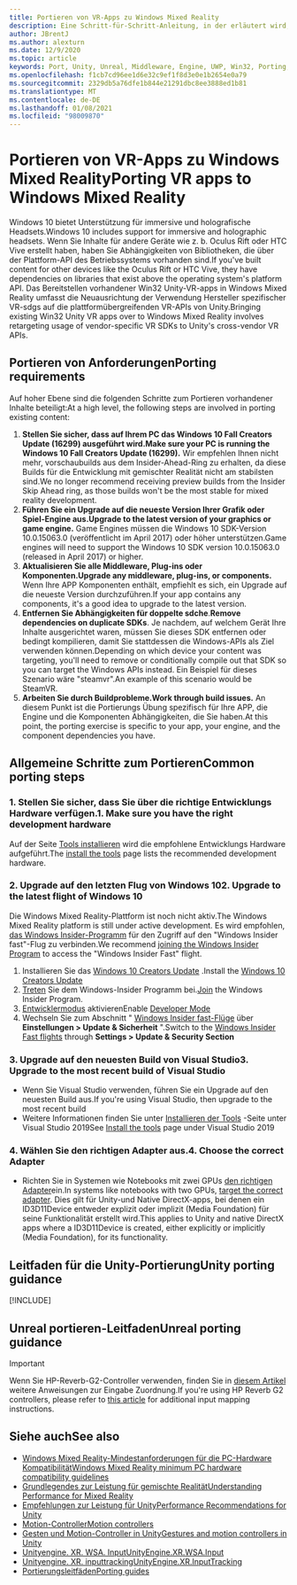 ```yaml
---
title: Portieren von VR-Apps zu Windows Mixed Reality
description: Eine Schritt-für-Schritt-Anleitung, in der erläutert wird, wie Sie eine vorhandene immersive Anwendung in Windows Mixed Reality portieren.
author: JBrentJ
ms.author: alexturn
ms.date: 12/9/2020
ms.topic: article
keywords: Port, Unity, Unreal, Middleware, Engine, UWP, Win32, Porting, hololens 1. gen, Mixed Reality-Headset, Windows Mixed Reality-Headset, Migration, Windows 10, Eingabe Zuordnung,
ms.openlocfilehash: f1cb7cd96ee1d6e32c9ef1f8d3e0e1b2654e0a79
ms.sourcegitcommit: 2329db5a76dfe1b844e21291dbc8ee3888ed1b81
ms.translationtype: MT
ms.contentlocale: de-DE
ms.lasthandoff: 01/08/2021
ms.locfileid: "98009870"
---
```

# <a name="porting-vr-apps-to-windows-mixed-reality"></a><span data-ttu-id="2e9c2-104">Portieren von VR-Apps zu Windows Mixed Reality</span><span class="sxs-lookup"><span data-stu-id="2e9c2-104">Porting VR apps to Windows Mixed Reality</span></span>

<span data-ttu-id="2e9c2-105">Windows 10 bietet Unterstützung für immersive und holografische Headsets.</span><span class="sxs-lookup"><span data-stu-id="2e9c2-105">Windows 10 includes support for immersive and holographic headsets.</span></span> <span data-ttu-id="2e9c2-106">Wenn Sie Inhalte für andere Geräte wie z. b. Oculus Rift oder HTC Vive erstellt haben, haben Sie Abhängigkeiten von Bibliotheken, die über der Plattform-API des Betriebssystems vorhanden sind.</span><span class="sxs-lookup"><span data-stu-id="2e9c2-106">If you've built content for other devices like the Oculus Rift or HTC Vive, they have dependencies on libraries that exist above the operating system's platform API.</span></span> <span data-ttu-id="2e9c2-107">Das Bereitstellen vorhandener Win32 Unity-VR-apps in Windows Mixed Reality umfasst die Neuausrichtung der Verwendung Hersteller spezifischer VR-sdgs auf die plattformübergreifenden VR-APIs von Unity.</span><span class="sxs-lookup"><span data-stu-id="2e9c2-107">Bringing existing Win32 Unity VR apps over to Windows Mixed Reality involves retargeting usage of vendor-specific VR SDKs to Unity's cross-vendor VR APIs.</span></span>

## <a name="porting-requirements"></a><span data-ttu-id="2e9c2-108">Portieren von Anforderungen</span><span class="sxs-lookup"><span data-stu-id="2e9c2-108">Porting requirements</span></span>

<span data-ttu-id="2e9c2-109">Auf hoher Ebene sind die folgenden Schritte zum Portieren vorhandener Inhalte beteiligt:</span><span class="sxs-lookup"><span data-stu-id="2e9c2-109">At a high level, the following steps are involved in porting existing content:</span></span>
1. <span data-ttu-id="2e9c2-110">**Stellen Sie sicher, dass auf Ihrem PC das Windows 10 Fall Creators Update (16299) ausgeführt wird.**</span><span class="sxs-lookup"><span data-stu-id="2e9c2-110">**Make sure your PC is running the Windows 10 Fall Creators Update (16299).**</span></span> <span data-ttu-id="2e9c2-111">Wir empfehlen Ihnen nicht mehr, vorschaubuilds aus dem Insider-Ahead-Ring zu erhalten, da diese Builds für die Entwicklung mit gemischter Realität nicht am stabilsten sind.</span><span class="sxs-lookup"><span data-stu-id="2e9c2-111">We no longer recommend receiving preview builds from the Insider Skip Ahead ring, as those builds won't be the most stable for mixed reality development.</span></span>
2. <span data-ttu-id="2e9c2-112">**Führen Sie ein Upgrade auf die neueste Version Ihrer Grafik oder Spiel-Engine aus.**</span><span class="sxs-lookup"><span data-stu-id="2e9c2-112">**Upgrade to the latest version of your graphics or game engine.**</span></span> <span data-ttu-id="2e9c2-113">Game Engines müssen die Windows 10 SDK-Version 10.0.15063.0 (veröffentlicht im April 2017) oder höher unterstützen.</span><span class="sxs-lookup"><span data-stu-id="2e9c2-113">Game engines will need to support the Windows 10 SDK version 10.0.15063.0 (released in April 2017) or higher.</span></span>
3. <span data-ttu-id="2e9c2-114">**Aktualisieren Sie alle Middleware, Plug-ins oder Komponenten.**</span><span class="sxs-lookup"><span data-stu-id="2e9c2-114">**Upgrade any middleware, plug-ins, or components.**</span></span> <span data-ttu-id="2e9c2-115">Wenn Ihre APP Komponenten enthält, empfiehlt es sich, ein Upgrade auf die neueste Version durchzuführen.</span><span class="sxs-lookup"><span data-stu-id="2e9c2-115">If your app contains any components, it's a good idea to upgrade to the latest version.</span></span>
4. <span data-ttu-id="2e9c2-116">**Entfernen Sie Abhängigkeiten für doppelte sdche**.</span><span class="sxs-lookup"><span data-stu-id="2e9c2-116">**Remove dependencies on duplicate SDKs**.</span></span> <span data-ttu-id="2e9c2-117">Je nachdem, auf welchem Gerät Ihre Inhalte ausgerichtet waren, müssen Sie dieses SDK entfernen oder bedingt kompilieren, damit Sie stattdessen die Windows-APIs als Ziel verwenden können.</span><span class="sxs-lookup"><span data-stu-id="2e9c2-117">Depending on which device your content was targeting, you'll need to remove or conditionally compile out that SDK so you can target the Windows APIs instead.</span></span> <span data-ttu-id="2e9c2-118">Ein Beispiel für dieses Szenario wäre "steamvr".</span><span class="sxs-lookup"><span data-stu-id="2e9c2-118">An example of this scenario would be SteamVR.</span></span>
5. <span data-ttu-id="2e9c2-119">**Arbeiten Sie durch Buildprobleme.**</span><span class="sxs-lookup"><span data-stu-id="2e9c2-119">**Work through build issues.**</span></span> <span data-ttu-id="2e9c2-120">An diesem Punkt ist die Portierungs Übung spezifisch für Ihre APP, die Engine und die Komponenten Abhängigkeiten, die Sie haben.</span><span class="sxs-lookup"><span data-stu-id="2e9c2-120">At this point, the porting exercise is specific to your app, your engine, and the component dependencies you have.</span></span>

## <a name="common-porting-steps"></a><span data-ttu-id="2e9c2-121">Allgemeine Schritte zum Portieren</span><span class="sxs-lookup"><span data-stu-id="2e9c2-121">Common porting steps</span></span>

### <a name="1-make-sure-you-have-the-right-development-hardware"></a><span data-ttu-id="2e9c2-122">1. Stellen Sie sicher, dass Sie über die richtige Entwicklungs Hardware verfügen.</span><span class="sxs-lookup"><span data-stu-id="2e9c2-122">1. Make sure you have the right development hardware</span></span>

<span data-ttu-id="2e9c2-123">Auf der Seite [Tools installieren](../install-the-tools.md#immersive-vr-headset-requirements) wird die empfohlene Entwicklungs Hardware aufgeführt.</span><span class="sxs-lookup"><span data-stu-id="2e9c2-123">The [install the tools](../install-the-tools.md#immersive-vr-headset-requirements) page lists the recommended development hardware.</span></span>

### <a name="2-upgrade-to-the-latest-flight-of-windows-10"></a><span data-ttu-id="2e9c2-124">2. Upgrade auf den letzten Flug von Windows 10</span><span class="sxs-lookup"><span data-stu-id="2e9c2-124">2. Upgrade to the latest flight of Windows 10</span></span>

<span data-ttu-id="2e9c2-125">Die Windows Mixed Reality-Plattform ist noch nicht aktiv.</span><span class="sxs-lookup"><span data-stu-id="2e9c2-125">The Windows Mixed Reality platform is still under active development.</span></span> <span data-ttu-id="2e9c2-126">Es wird empfohlen, [das Windows Insider-Programm](https://insider.windows.com/) für den Zugriff auf den "Windows Insider fast"-Flug zu verbinden.</span><span class="sxs-lookup"><span data-stu-id="2e9c2-126">We recommend [joining the Windows Insider Program](https://insider.windows.com/) to access the "Windows Insider Fast" flight.</span></span>
1. <span data-ttu-id="2e9c2-127">Installieren Sie das [Windows 10 Creators Update](https://www.microsoft.com/software-download/windows10) .</span><span class="sxs-lookup"><span data-stu-id="2e9c2-127">Install the [Windows 10 Creators Update](https://www.microsoft.com/software-download/windows10)</span></span>
2. <span data-ttu-id="2e9c2-128">[Treten](https://insider.windows.com/) Sie dem Windows-Insider Programm bei.</span><span class="sxs-lookup"><span data-stu-id="2e9c2-128">[Join](https://insider.windows.com/) the Windows Insider Program.</span></span>
3. <span data-ttu-id="2e9c2-129">[Entwicklermodus](https://docs.microsoft.com/windows/uwp/get-started/enable-your-device-for-development) aktivieren</span><span class="sxs-lookup"><span data-stu-id="2e9c2-129">Enable [Developer Mode](https://docs.microsoft.com/windows/uwp/get-started/enable-your-device-for-development)</span></span>
4. <span data-ttu-id="2e9c2-130">Wechseln Sie zum Abschnitt " [Windows Insider fast-Flüge](https://blogs.technet.microsoft.com/uktechnet/2016/07/01/joining-insider-preview) über **Einstellungen > Update & Sicherheit** ".</span><span class="sxs-lookup"><span data-stu-id="2e9c2-130">Switch to the [Windows Insider Fast flights](https://blogs.technet.microsoft.com/uktechnet/2016/07/01/joining-insider-preview) through **Settings > Update & Security Section**</span></span>

### <a name="3-upgrade-to-the-most-recent-build-of-visual-studio"></a><span data-ttu-id="2e9c2-131">3. Upgrade auf den neuesten Build von Visual Studio</span><span class="sxs-lookup"><span data-stu-id="2e9c2-131">3. Upgrade to the most recent build of Visual Studio</span></span>
* <span data-ttu-id="2e9c2-132">Wenn Sie Visual Studio verwenden, führen Sie ein Upgrade auf den neuesten Build aus.</span><span class="sxs-lookup"><span data-stu-id="2e9c2-132">If you're using Visual Studio, then upgrade to the most recent build</span></span>
* <span data-ttu-id="2e9c2-133">Weitere Informationen finden Sie unter [Installieren der Tools](../install-the-tools.md#installation-checklist) -Seite unter Visual Studio 2019</span><span class="sxs-lookup"><span data-stu-id="2e9c2-133">See [Install the tools](../install-the-tools.md#installation-checklist) page under Visual Studio 2019</span></span>

### <a name="4-choose-the-correct-adapter"></a><span data-ttu-id="2e9c2-134">4. Wählen Sie den richtigen Adapter aus.</span><span class="sxs-lookup"><span data-stu-id="2e9c2-134">4. Choose the correct Adapter</span></span>
* <span data-ttu-id="2e9c2-135">Richten Sie in Systemen wie Notebooks mit zwei GPUs [den richtigen Adapter](../native/rendering-in-directx.md#hybrid-graphics-pcs-and-mixed-reality-applications)ein.</span><span class="sxs-lookup"><span data-stu-id="2e9c2-135">In systems like notebooks with two GPUs, [target the correct adapter](../native/rendering-in-directx.md#hybrid-graphics-pcs-and-mixed-reality-applications).</span></span> <span data-ttu-id="2e9c2-136">Dies gilt für Unity-und Native DirectX-apps, bei denen ein ID3D11Device entweder explizit oder implizit (Media Foundation) für seine Funktionalität erstellt wird.</span><span class="sxs-lookup"><span data-stu-id="2e9c2-136">This applies to Unity and native DirectX apps where a ID3D11Device is created, either explicitly or implicitly (Media Foundation), for its functionality.</span></span>

## <a name="unity-porting-guidance"></a><span data-ttu-id="2e9c2-137">Leitfaden für die Unity-Portierung</span><span class="sxs-lookup"><span data-stu-id="2e9c2-137">Unity porting guidance</span></span>

[!INCLUDE[](includes/unity-porting-guidance.md)]

## <a name="unreal-porting-guidance"></a><span data-ttu-id="2e9c2-138">Unreal portieren-Leitfaden</span><span class="sxs-lookup"><span data-stu-id="2e9c2-138">Unreal porting guidance</span></span>

> [!IMPORTANT]
> <span data-ttu-id="2e9c2-139">Wenn Sie HP-Reverb-G2-Controller verwenden, finden Sie in [diesem Artikel](../unreal/unreal-reverb-g2-controllers.md) weitere Anweisungen zur Eingabe Zuordnung.</span><span class="sxs-lookup"><span data-stu-id="2e9c2-139">If you're using HP Reverb G2 controllers, please refer to [this article](../unreal/unreal-reverb-g2-controllers.md) for additional input mapping instructions.</span></span>

## <a name="see-also"></a><span data-ttu-id="2e9c2-140">Siehe auch</span><span class="sxs-lookup"><span data-stu-id="2e9c2-140">See also</span></span>
* [<span data-ttu-id="2e9c2-141">Windows Mixed Reality-Mindestanforderungen für die PC-Hardware Kompatibilität</span><span class="sxs-lookup"><span data-stu-id="2e9c2-141">Windows Mixed Reality minimum PC hardware compatibility guidelines</span></span>](https://docs.microsoft.com/windows/mixed-reality/enthusiast-guide/windows-mixed-reality-minimum-pc-hardware-compatibility-guidelines)
* [<span data-ttu-id="2e9c2-142">Grundlegendes zur Leistung für gemischte Realität</span><span class="sxs-lookup"><span data-stu-id="2e9c2-142">Understanding Performance for Mixed Reality</span></span>](../platform-capabilities-and-apis/understanding-performance-for-mixed-reality.md)
* [<span data-ttu-id="2e9c2-143">Empfehlungen zur Leistung für Unity</span><span class="sxs-lookup"><span data-stu-id="2e9c2-143">Performance Recommendations for Unity</span></span>](../unity/performance-recommendations-for-unity.md)
* [<span data-ttu-id="2e9c2-144">Motion-Controller</span><span class="sxs-lookup"><span data-stu-id="2e9c2-144">Motion controllers</span></span>](../../design/motion-controllers.md)
* [<span data-ttu-id="2e9c2-145">Gesten und Motion-Controller in Unity</span><span class="sxs-lookup"><span data-stu-id="2e9c2-145">Gestures and motion controllers in Unity</span></span>](../unity/gestures-and-motion-controllers-in-unity.md)
* [<span data-ttu-id="2e9c2-146">Unityengine. XR. WSA. Input</span><span class="sxs-lookup"><span data-stu-id="2e9c2-146">UnityEngine.XR.WSA.Input</span></span>](https://docs.unity3d.com/ScriptReference/XR.WSA.Input.InteractionManager.html)
* [<span data-ttu-id="2e9c2-147">Unityengine. XR. inputtracking</span><span class="sxs-lookup"><span data-stu-id="2e9c2-147">UnityEngine.XR.InputTracking</span></span>](https://docs.unity3d.com/ScriptReference/XR.InputTracking.html)
* [<span data-ttu-id="2e9c2-148">Portierungsleitfäden</span><span class="sxs-lookup"><span data-stu-id="2e9c2-148">Porting guides</span></span>](porting-guides.md)